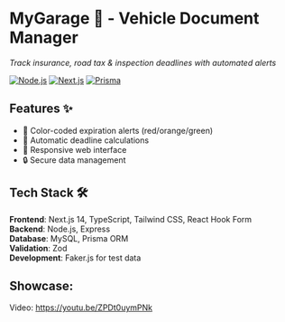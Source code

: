 # MyGarage 🚗 - Vehicle Document Manager  
_Track insurance, road tax & inspection deadlines with automated alerts_

[![Node.js](https://img.shields.io/badge/Node.js-18-green)](https://nodejs.org/)
[![Next.js](https://img.shields.io/badge/Next.js-14-blue)](https://nextjs.org/)
[![Prisma](https://img.shields.io/badge/Prisma-5-orange)](https://prisma.io/)

## Features ✨

- 🚨 Color-coded expiration alerts (red/orange/green)
- 📅 Automatic deadline calculations  
- 📱 Responsive web interface
- 🔒 Secure data management

## Tech Stack 🛠️

**Frontend**: Next.js 14, TypeScript, Tailwind CSS, React Hook Form  
**Backend**: Node.js, Express  
**Database**: MySQL, Prisma ORM  
**Validation**: Zod  
**Development**: Faker.js for test data

## Showcase:

Video: https://youtu.be/ZPDt0uymPNk
